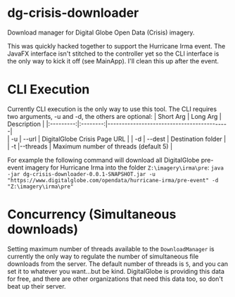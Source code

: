 # dg-crisis-downloader
Download manager for Digital Globe Open Data (Crisis) imagery.

This was quickly hacked together to support the Hurricane Irma event.  The 
JavaFX interface isn't stitched to the controller yet so the CLI interface 
is the only way to kick it off (see MainApp).  I'll clean this up after the 
event.

# CLI Execution
Currently CLI execution is the only way to use this tool.  The CLI requires 
two arguments, -u and -d, the others are optional:
| Short Arg | Long Arg |       Description                         |
|:---------:|:--------:|-------------------------------------------|               
| -u        |  --url   | DigitalGlobe Crisis Page URL              |
| -d        |  --dest  | Destination folder                        |
| -t        |--threads | Maximum number of threads (default 5)     |

For example the following command will download all DigitalGlobe pre-event 
imagery for Hurricane Irma into the folder `Z:\imagery\irma\pre`:
`java -jar dg-crisis-downloader-0.0.1-SNAPSHOT.jar -u "https://www.digitalglobe.com/opendata/hurricane-irma/pre-event" -d "Z:\imagery\irma\pre"`

# Concurrency (Simultaneous downloads)
Setting maximum number of threads available to the `DownloadManager` is 
currently the only way to regulate the number of simultaneous file downloads 
from the server.  The default number of threads is `5`, and you can set it to 
whatever you want...but be kind.  DigitalGlobe is providing this data for free, 
and there are other organizations that need this data too, so don't beat 
up their server.
